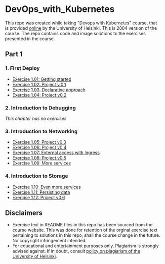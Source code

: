 # DevOps_with_Kubernetes

This repo was created while taking "Devops with Kubernetes" course, that is provided [online](https://devopswithkubernetes.com/) by the University of Helsinki. This is 2004 version of the course. The repo contains code and image solutions to the exercises presented in the course.

## Part 1

### 1. First Deploy

- [Exercise 1.01: Getting started](https://github.com/VikSil/DevOps_with_Kubernetes/tree/trunk/Part1/Exercise_1.01)
- [Exercise 1.02: Project v.0.1](https://github.com/VikSil/DevOps_with_Kubernetes/tree/trunk/Part1/Exercise_1.02)
- [Exercise 1.03: Declarative approach](https://github.com/VikSil/DevOps_with_Kubernetes/tree/trunk/Part1/Exercise_1.03)
- [Exercise 1.04: Project v0.2](https://github.com/VikSil/DevOps_with_Kubernetes/tree/trunk/Part1/Exercise_1.04)

### 2. Introduction to Debugging

*This chapter has no exercises*

### 3. Introduction to Networking

- [Exercise 1.05: Project v0.3](https://github.com/VikSil/DevOps_with_Kubernetes/tree/trunk/Part1/Exercise_1.05)
- [Exercise 1.06: Project v0.4](https://github.com/VikSil/DevOps_with_Kubernetes/tree/trunk/Part1/Exercise_1.06)
- [Exercise 1.07: External access with Ingress](https://github.com/VikSil/DevOps_with_Kubernetes/tree/trunk/Part1/Exercise_1.07)
- [Exercise 1.08: Project v0.5](https://github.com/VikSil/DevOps_with_Kubernetes/tree/trunk/Part1/Exercise_1.08)
- [Exercise 1.09: More services](https://github.com/VikSil/DevOps_with_Kubernetes/tree/trunk/Part1/Exercise_1.09)

### 4. Introduction to Storage

- [Exercise 1.10: Even more services](https://github.com/VikSil/DevOps_with_Kubernetes/tree/trunk/Part1/Exercise_1.10)
- [Exercise 1.11: Persisting data](https://github.com/VikSil/DevOps_with_Kubernetes/tree/trunk/Part1/Exercise_1.11)
- [Exercise 1.12: Project v0.6](https://github.com/VikSil/DevOps_with_Kubernetes/tree/trunk/Part1/Exercise_1.12)



## Disclaimers

* Exercise text in README files in this repo has been sourced from the course website. This was done for retention of the orginal exercise text pertaining to solutions in this repo, shall the course change in the future. No copyright infringement intended.
* For educational and entertainment purposes only. Plagiarism is strongly advised against. If in doubt, consult [policy on plagiarism of the University of Helsinki](https://studies.helsinki.fi/instructions/article/what-cheating-and-plagiarism).
